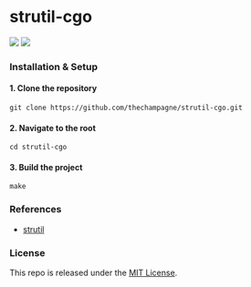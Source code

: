 # strutil-cgo

[![](https://img.shields.io/github/v/tag/thechampagne/strutil-cgo?label=version)](https://github.com/thechampagne/strutil-cgo/releases/latest) [![](https://img.shields.io/github/license/thechampagne/strutil-cgo)](https://github.com/thechampagne/strutil-cgo/blob/main/LICENSE)
### Installation & Setup

#### 1. Clone the repository
```
git clone https://github.com/thechampagne/strutil-cgo.git
```
#### 2. Navigate to the root
```
cd strutil-cgo
```
#### 3. Build the project
```
make
```

### References
 - [strutil](https://github.com/ozgio/strutil)

### License

This repo is released under the [MIT License](https://github.com/thechampagne/strutil-cgo/blob/main/LICENSE).
